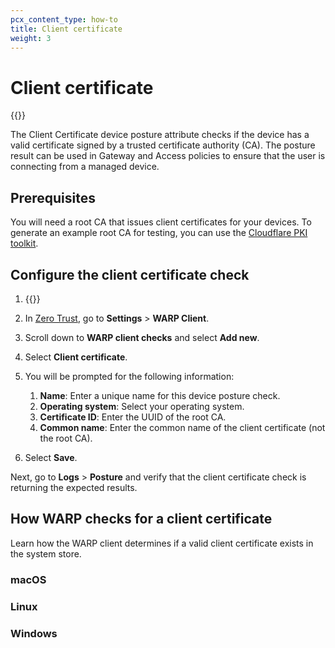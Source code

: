 ```yaml
---
pcx_content_type: how-to
title: Client certificate
weight: 3
---
```


# Client certificate

{{<render file="posture/_available-for-warp-with-gateway.md">}}

The Client Certificate device posture attribute checks if the device has a valid certificate signed by a trusted certificate authority (CA). The posture result can be used in Gateway and Access policies to ensure that the user is connecting from a managed device.

## Prerequisites

You will need a root CA that issues client certificates for your devices. To generate an example root CA for testing, you can use the [Cloudflare PKI toolkit](/cloudflare-one/identity/devices/access-integrations/mutual-tls-authentication/#test-mtls-using-cloudflare-pki).

## Configure the client certificate check

1. {{<render file="_upload-mtls-cert.md">}}

2. In [Zero Trust](https://one.dash.cloudflare.com), go to **Settings** > **WARP Client**.

3. Scroll down to **WARP client checks** and select **Add new**.

4. Select **Client certificate**.

5. You will be prompted for the following information:

   1. **Name**: Enter a unique name for this device posture check.
   2. **Operating system**: Select your operating system.
   3. **Certificate ID**: Enter the UUID of the root CA.
   4. **Common name**: Enter the common name of the client certificate (not the root CA).

6. Select **Save**.

Next, go to **Logs** > **Posture** and verify that the client certificate check is returning the expected results.

## How WARP checks for a client certificate

Learn how the WARP client determines if a valid client certificate exists in the system store.

### macOS

### Linux

### Windows
